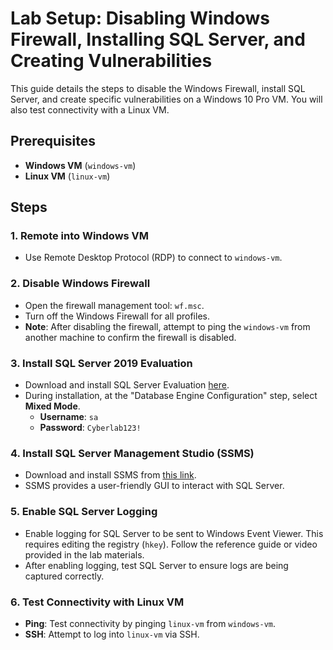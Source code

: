 # Lab Setup: Disabling Windows Firewall, Installing SQL Server, and Creating Vulnerabilities

This guide details the steps to disable the Windows Firewall, install SQL Server, and create specific vulnerabilities on a Windows 10 Pro VM. You will also test connectivity with a Linux VM.

## Prerequisites

- **Windows VM** (`windows-vm`)
- **Linux VM** (`linux-vm`)

## Steps

### 1. Remote into Windows VM
- Use Remote Desktop Protocol (RDP) to connect to `windows-vm`.

### 2. Disable Windows Firewall
- Open the firewall management tool: `wf.msc`.
- Turn off the Windows Firewall for all profiles.
- **Note**: After disabling the firewall, attempt to ping the `windows-vm` from another machine to confirm the firewall is disabled.

### 3. Install SQL Server 2019 Evaluation
- Download and install SQL Server Evaluation [here](https://www.microsoft.com/en-us/evalcenter/evaluate-sql-server-2019).
- During installation, at the "Database Engine Configuration" step, select **Mixed Mode**.
  - **Username**: `sa`
  - **Password**: `Cyberlab123!`
  
### 4. Install SQL Server Management Studio (SSMS)
- Download and install SSMS from [this link](https://learn.microsoft.com/en-us/sql/ssms/download-sql-server-management-studio-ssms).
- SSMS provides a user-friendly GUI to interact with SQL Server.

### 5. Enable SQL Server Logging
- Enable logging for SQL Server to be sent to Windows Event Viewer. This requires editing the registry (`hkey`). Follow the reference guide or video provided in the lab materials.
- After enabling logging, test SQL Server to ensure logs are being captured correctly.

### 6. Test Connectivity with Linux VM
- **Ping**: Test connectivity by pinging `linux-vm` from `windows-vm`.
- **SSH**: Attempt to log into `linux-vm` via SSH.
